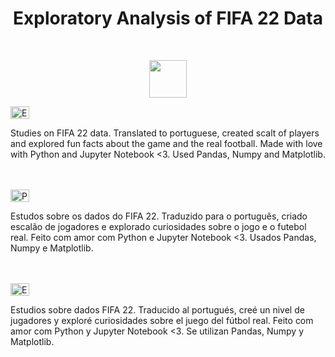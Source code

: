 <h1 align="center">Exploratory Analysis of FIFA 22 Data</h1>
<br>
<p align="center">
<img src="https://upload.wikimedia.org/wikipedia/commons/thumb/a/ad/FIFA_22_logo.svg/1280px-FIFA_22_logo.svg.png" height="60">
</p>
<img src="https://ak.picdn.net/shutterstock/videos/1022906356/thumb/1.jpg?ip=x480" height="20" width="30" style="max-width:100%;" title="English">
<p text-alingn="justify">
Studies on FIFA 22 data. Translated to portuguese, created scalt of players and explored fun facts about the game and the real football. Made with love with Python and Jupyter Notebook <3. Used Pandas, Numpy and Matplotlib.</p>
<br><br>
<img src="https://upload.wikimedia.org/wikipedia/commons/2/2d/Portugal_flag_300.png" height="20" width="30" style="max-width:100%;" title="Português">
<p text-alingn="justify">
Estudos sobre os dados do FIFA 22. Traduzido para o português, criado escalão de jogadores e explorado curiosidades sobre o jogo e o futebol real. Feito com amor com Python e Jupyter Notebook <3. Usados Pandas, Numpy e Matplotlib.</p>
<br><br>
<img src="https://www.flags-and-anthems.com/media/flags/flagge-spanien.gif" height="20" width="30" style="max-width:100%;" title="Español">
<p text-alingn="justify">
Estudios sobre dados FIFA 22. Traducido al portugués, creé un nivel de jugadores y exploré curiosidades sobre el juego del fútbol real. Feito com amor com Python y Jupyter Notebook <3. Se utilizan Pandas, Numpy y Matplotlib.
